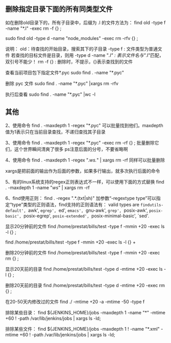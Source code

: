 
## 删除指定目录下面的所有同类型文件
如在删除old目录下的，所有子目录中，后缀为 .l 的文件方法为：
find old -type f -name "*.l" -exec rm -f {} \;

sudo find old -type d -name "node_modules" -exec rm -rfv {} \;

说明：
old：待查找的开始目录，搜索其下的子目录
-type f : 文件类型为普通文件   若查找的目标文件是目录，则用 -type d
-name "*.l" :  表示文件名与"*.l"匹配，双引号不能少！
rm -f {} : 删除时，不提示，{}表示查找到的文件


查看当前项目包下指定文件*.pyc
sudo find . -name "*.pyc"

删除 pyc 文件
sudo find . -name "*.pyc" |xargs rm -rfv

执行后查看
sudo find . -name "*.pyc" |wc -l


## 其他
2、使用命令  find . -maxdepth 1  -regex "*.pyc"  可以批量找到他们。maxdepth值为1表示只在当前目录查找，不递归查找其子目录

3、使用命令 find . -maxdepth 1  -regex "*.pyc" -exec rm -rf {} \; 批量删除它们，这个世界瞬间清爽了很多
ps注意后面的分号，不要省略啊

4、使用命令 find . -maxdepth 1  -regex ".*ws.*" | xargs rm -rf 同样可以批量删除

xargs是把前面的输出作为后面的参数，如果多行输出，就多次执行后面的命令

5、有的linux系统支持的regex正则表达式不一样，可以使用下面的方式替换
find . -maxdepth 1 -name "*ws*" | xargs rm -rf

6、find使用正则：
    find . -regex ".*\.\(txt\|sh\)"
    加参数“-regextype type”可以指定“type”类型的正则语法，find支持的正则语法有：
    valid types are `findutils-default', `awk', `egrep', `ed', `emacs', `gnu-awk', `grep', `posix-awk', `posix-basic', `posix-egrep', `posix-extended', `posix-minimal-basic', `sed'.
    
显示20分钟前的文件
find /home/prestat/bills/test -type f -mmin +20 -exec ls -l {} \;

find /home/prestat/bills/test -type f -mmin +20 -exec ls -l {} +

删除20分钟前的文件
find /home/prestat/bills/test -type f -mmin +20 -exec rm {} \;

显示20天前的目录
find /home/prestat/bills/test -type d -mtime +20 -exec ls -l {} \;

删除20天前的目录
find /home/prestat/bills/test -type d -mtime +20 -exec rm {} \;

在20-50天内修改过的文件
find ./ -mtime +20 -a -mtime -50 -type f


排除某些目录：
find ${JENKINS_HOME}/jobs -maxdepth 1  -name "*" -mtime +60 ! -path /var/lib/jenkins/jobs | xargs ls -ld;

排除某些文件：
find ${JENKINS_HOME}/jobs -maxdepth 1  ! -name "*.xml" -mtime +60 ! -path /var/lib/jenkins/jobs | xargs ls -ld;













